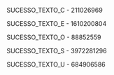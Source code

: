 SUCESSO_TEXTO_C - 211026969

SUCESSO_TEXTO_E - 1610200804

SUCESSO_TEXTO_O - 88852559

SUCESSO_TEXTO_S - 3972281296

SUCESSO_TEXTO_U - 684906586